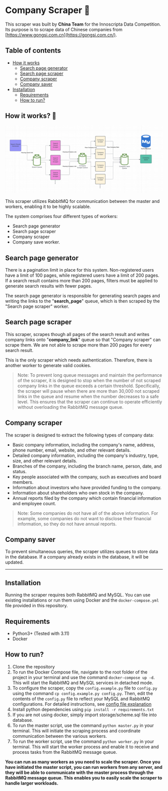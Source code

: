 ﻿# Company Scraper 🚀

This scraper was built by **China Team** for the Innoscripta Data Competition. Its purpose is to scrape data of Chinese
companies from [https://www.gongsi.com.cn](https://gongsi.com.cn/).

## Table of contents

* [How it works](#how-it-works-)
    * [Search page generator](#search-page-generator)
    * [Search page scraper](#search-page-scraper)
    * [Company scraper](#company-scraper)
    * [Company saver](#company-saver)
* [Installation](#installation)
    * [Requirements](#requirements)
    * [How to run?](#how-to-run)

## How it works? 🤔

![image.png](assets/flow.png)

This scraper utilizes RabbitMQ for communication between the master and workers, enabling it to be highly scalable.

The system comprises four different types of workers:

* Search page generator
* Search page scraper
* Company scraper
* Company save worker.

## Search page generator

There is a pagination limit in place for this system. Non-registered users have a limit of 100 pages, while registered
users have a limit of 200 pages.
If a search result contains more than 200 pages, filters must be applied to generate search results with fewer pages.

The search page generator is responsible for generating search pages and writing the links to the "**search\_page**"
queue, which is then scraped by the "Search page scraper" worker.

## Search page scraper

This scraper, scrapes though all pages of the search result and writes company links onto "**company_link**" queue so
that "Company scraper" can scrape them. We are not able to scrape more than 200 pages for every search result.

This is the only scraper which needs authentication. Therefore, there is another worker to generate valid cookies.

> Note: To prevent long queue messages and maintain the performance of the scraper, it is designed to stop when the
> number of not scraped company links in the queue exceeds a certain threshold. Specifically, the scraper will pause when
> there are more than 30,000 not scraped links in the queue and resume when the number decreases to a safe level. This
> ensures that the scraper can continue to operate efficiently without overloading the RabbitMQ message queue.

## Company scraper

The scraper is designed to extract the following types of company data:

* Basic company information, including the company's name, address, phone number, email, website, and other relevant
  details.
* Detailed company information, including the company's industry, type, size, and other relevant details.
* Branches of the company, including the branch name, person, date, and status.
* Key people associated with the company, such as executives and board members.
* Information about investors who have provided funding to the company.
* Information about shareholders who own stock in the company.
* Annual reports filed by the company which contain financial information and employee count.

> Note: Some companies do not have all of the above information. For example, some companies do not want to disclose
> their financial information, so they do not have annual reports.

## Company saver

To prevent simultaneous queries, the scraper utilizes queues to store data in the database. If a company already exists
in the database, it will be updated.

---

## Installation

Running the scraper requires both RabbitMQ and MySQL. You can use existing installations or run them using Docker and
the `docker-compose.yml` file provided in this repository.

## Requirements

* Python3+ (Tested with 3.11)
* Docker

## How to run?

1. Clone the repository
2. To run the Docker Compose file, navigate to the root folder of the project in your terminal and use the
   command `docker-compose up -d`. This will start the RabbitMQ and MySQL services in detached mode.
3. To configure the scraper, copy the `config.example.py` file to `config.py` using the
   command `cp config.example.py config.py`. Then, edit the contents of the `config.py` file to reflect your MySQL and
   RabbitMQ configurations. For detailed instructions, see [config file explanation](assets/docs/config.md)
4. Install python dependencies using `pip install -r requirements.txt`
5. If you are not using docker, simply import storage/scheme.sql file into database.
6. To run the master script, use the command `python master.py` in your terminal. This will initiate the scraping
   process and coordinate communication between the various workers.
7. To run the worker script, use the command `python worker.py` in your terminal. This will start the worker process and
   enable it to receive and process tasks from the RabbitMQ message queue.

**You can run as many workers as you need to scale the scraper. Once you have initiated the master script, you can run
workers from any server, and they will be able to communicate with the master process through the RabbitMQ message
queue. This enables you to easily scale the scraper to handle larger workloads.**
